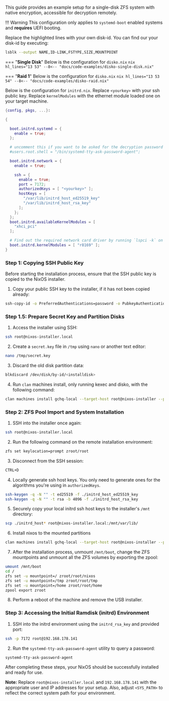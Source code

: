 
This guide provides an example setup for a single-disk ZFS system with native encryption, accessible for decryption remotely.

!!! Warning
    This configuration only applies to `systemd-boot` enabled systems and **requires** UEFI booting.


Replace the highlighted lines with your own disk-id.
You can find our your disk-id by executing:
```bash
lsblk --output NAME,ID-LINK,FSTYPE,SIZE,MOUNTPOINT
```


=== "**Single Disk**"
    Below is the configuration for `disko.nix`
    ```nix hl_lines="13 53"
      --8<-- "docs/code-examples/disko-single-disk.nix"
    ```



=== "**Raid 1**"
    Below is the configuration for `disko.nix`
    ```nix hl_lines="13 53 54"
      --8<-- "docs/code-examples/disko-raid.nix"
    ```

Below is the configuration for `initrd.nix`.
Replace `<yourkey>` with your ssh public key.
Replace `kernelModules` with the ethernet module loaded one on your target machine.
```nix hl_lines="18 29"
{config, pkgs, ...}:

{

  boot.initrd.systemd = {
    enable = true;
  };

  # uncomment this if you want to be asked for the decryption password on login
  #users.root.shell = "/bin/systemd-tty-ask-password-agent";

  boot.initrd.network = {
    enable = true;

    ssh = {
      enable = true;
      port = 7172;
      authorizedKeys = [ "<yourkey>" ];
      hostKeys = [
        "/var/lib/initrd_host_ed25519_key"
        "/var/lib/initrd_host_rsa_key"
      ];
    };
  };
  boot.initrd.availableKernelModules = [
    "xhci_pci"
  ];

  # Find out the required network card driver by running `lspci -k` on the target machine
  boot.initrd.kernelModules = [ "r8169" ];
}
```


### Step 1: Copying SSH Public Key

Before starting the installation process, ensure that the SSH public key is copied to the NixOS installer.

1. Copy your public SSH key to the installer, if it has not been copied already:

```bash
ssh-copy-id -o PreferredAuthentications=password -o PubkeyAuthentication=no root@nixos-installer.local
```

### Step 1.5: Prepare Secret Key and Partition Disks

1. Access the installer using SSH:

```bash
ssh root@nixos-installer.local
```

2. Create a `secret.key` file in `/tmp` using `nano` or another text editor:

```bash
nano /tmp/secret.key
```

3. Discard the old disk partition data:

```bash
blkdiscard /dev/disk/by-id/<installdisk>
```

4. Run `clan` machines install, only running kexec and disko, with the following command:

```bash
clan machines install gchq-local --target-host root@nixos-installer --phases kexec,disko
```

### Step 2: ZFS Pool Import and System Installation

1. SSH into the installer once again:

```bash
ssh root@nixos-installer.local
```

2. Run the following command on the remote installation environment:

```bash
zfs set keylocation=prompt zroot/root
```

3. Disconnect from the SSH session:

```bash
CTRL+D
```

4. Locally generate ssh host keys. You only need to generate ones for the algorithms you're using in `authorizedKeys`.

```bash
ssh-keygen -q -N "" -t ed25519 -f ./initrd_host_ed25519_key
ssh-keygen -q -N "" -t rsa -b 4096 -f ./initrd_host_rsa_key
```

5. Securely copy your local initrd ssh host keys to the installer's `/mnt` directory:

```bash
scp ./initrd_host* root@nixos-installer.local:/mnt/var/lib/
```

6. Install nixos to the mounted partitions
```bash
clan machines install gchq-local --target-host root@nixos-installer --phases install
```

7. After the installation process, unmount `/mnt/boot`, change the ZFS mountpoints and unmount all the ZFS volumes by exporting the zpool:

```bash
umount /mnt/boot
cd /
zfs set -u mountpoint=/ zroot/root/nixos
zfs set -u mountpoint=/tmp zroot/root/tmp
zfs set -u mountpoint=/home zroot/root/home
zpool export zroot
```

8. Perform a reboot of the machine and remove the USB installer.

### Step 3: Accessing the Initial Ramdisk (initrd) Environment

1. SSH into the initrd environment using the `initrd_rsa_key` and provided port:

```bash
ssh -p 7172 root@192.168.178.141
```

2. Run the `systemd-tty-ask-password-agent` utility to query a password:

```bash
systemd-tty-ask-password-agent
```

After completing these steps, your NixOS should be successfully installed and ready for use.

**Note:** Replace `root@nixos-installer.local` and `192.168.178.141` with the appropriate user and IP addresses for your setup. Also, adjust `<SYS_PATH>` to reflect the correct system path for your environment.
